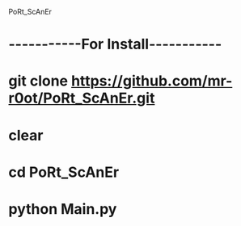 PoRt_ScAnEr
# -----------For Install-----------
# git clone https://github.com/mr-r0ot/PoRt_ScAnEr.git
# clear
# cd PoRt_ScAnEr
# python Main.py
